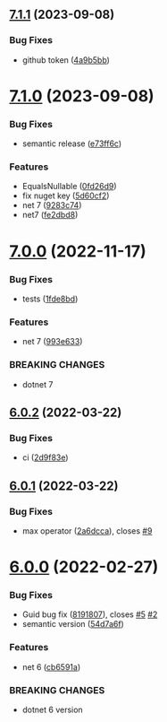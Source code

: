 ## [7.1.1](https://github.com/brunobritodev/AspNetCore.IQueryable.Extensions/compare/v7.1.0...v7.1.1) (2023-09-08)


### Bug Fixes

* github token ([4a9b5bb](https://github.com/brunobritodev/AspNetCore.IQueryable.Extensions/commit/4a9b5bb1b61006b5db39f1c6aa6bf015e30c538d))

# [7.1.0](https://github.com/brunobritodev/AspNetCore.IQueryable.Extensions/compare/v7.0.0...v7.1.0) (2023-09-08)


### Bug Fixes

* semantic release ([e73ff6c](https://github.com/brunobritodev/AspNetCore.IQueryable.Extensions/commit/e73ff6cd570fda5e517a040714a32aeed06cf73e))


### Features

* EqualsNullable ([0fd26d9](https://github.com/brunobritodev/AspNetCore.IQueryable.Extensions/commit/0fd26d9fb9cf154e6888c9e5407e4699d7d63d0e))
* fix nuget key ([5d60cf2](https://github.com/brunobritodev/AspNetCore.IQueryable.Extensions/commit/5d60cf2f08420fde95e3135e9b2930aa169a6545))
* net 7 ([9283c74](https://github.com/brunobritodev/AspNetCore.IQueryable.Extensions/commit/9283c748919a8bcef0eb0a75f7e59e7bf21044b4))
* net7 ([fe2dbd8](https://github.com/brunobritodev/AspNetCore.IQueryable.Extensions/commit/fe2dbd8722acbdc3f5de588c5dfa5893886590b2))

# [7.0.0](https://github.com/brunobritodev/AspNetCore.IQueryable.Extensions/compare/v6.0.2...v7.0.0) (2022-11-17)


### Bug Fixes

* tests ([1fde8bd](https://github.com/brunobritodev/AspNetCore.IQueryable.Extensions/commit/1fde8bd222ffddca0d929bdfa1d28e5f2c4e029f))


### Features

* net 7 ([993e633](https://github.com/brunobritodev/AspNetCore.IQueryable.Extensions/commit/993e63331a8f53fa31d5a4888d51f2f449c2628d))


### BREAKING CHANGES

* dotnet 7

## [6.0.2](https://github.com/brunohbrito/AspNetCore.IQueryable.Extensions/compare/v6.0.1...v6.0.2) (2022-03-22)


### Bug Fixes

* ci ([2d9f83e](https://github.com/brunohbrito/AspNetCore.IQueryable.Extensions/commit/2d9f83ee3b64694aad7b1b2ef4c80e30be5b948c))

## [6.0.1](https://github.com/brunohbrito/AspNetCore.IQueryable.Extensions/compare/v6.0.0...v6.0.1) (2022-03-22)


### Bug Fixes

* max operator ([2a6dcca](https://github.com/brunohbrito/AspNetCore.IQueryable.Extensions/commit/2a6dccac5c1a7a80a657461f24c913bbbbee4672)), closes [#9](https://github.com/brunohbrito/AspNetCore.IQueryable.Extensions/issues/9)

# [6.0.0](https://github.com/brunohbrito/AspNetCore.IQueryable.Extensions/compare/v5.0.0...v6.0.0) (2022-02-27)


### Bug Fixes

* Guid bug fix ([8191807](https://github.com/brunohbrito/AspNetCore.IQueryable.Extensions/commit/819180787ace4f06aae176db8ddeea0e6fa2b4a1)), closes [#5](https://github.com/brunohbrito/AspNetCore.IQueryable.Extensions/issues/5) [#2](https://github.com/brunohbrito/AspNetCore.IQueryable.Extensions/issues/2)
* semantic version ([54d7a6f](https://github.com/brunohbrito/AspNetCore.IQueryable.Extensions/commit/54d7a6fff165953391aca8f1bdc907434dbd86cd))


### Features

* net 6 ([cb6591a](https://github.com/brunohbrito/AspNetCore.IQueryable.Extensions/commit/cb6591a5c748e877233e5b4fa9b1adfe3d98b269))


### BREAKING CHANGES

* dotnet 6 version
